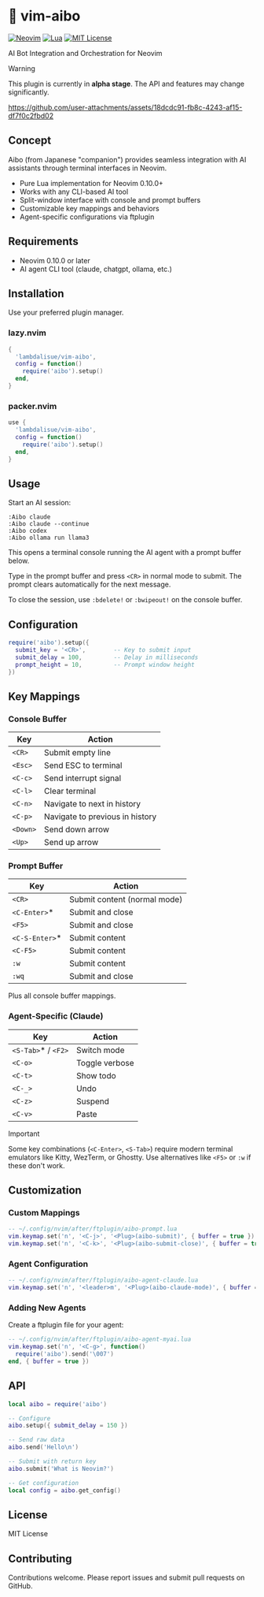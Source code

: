 # 🦾 vim-aibo

[![Neovim](https://img.shields.io/badge/Neovim-0.10.0+-blueviolet.svg?style=flat-square&logo=Neovim&logoColor=white)](https://neovim.io/)
[![Lua](https://img.shields.io/badge/Lua-5.1+-blue.svg?style=flat-square&logo=lua)](https://www.lua.org/)
[![MIT License](https://img.shields.io/badge/license-MIT-green.svg?style=flat-square)](LICENSE)

AI Bot Integration and Orchestration for Neovim

> [!WARNING]
> This plugin is currently in **alpha stage**. The API and features may change significantly.

https://github.com/user-attachments/assets/18dcdc91-fb8c-4243-af15-df7f0c2fbd02

## Concept

Aibo (from Japanese "companion") provides seamless integration with AI assistants through terminal interfaces in Neovim.

- Pure Lua implementation for Neovim 0.10.0+
- Works with any CLI-based AI tool
- Split-window interface with console and prompt buffers
- Customizable key mappings and behaviors
- Agent-specific configurations via ftplugin

## Requirements

- Neovim 0.10.0 or later
- AI agent CLI tool (claude, chatgpt, ollama, etc.)

## Installation

Use your preferred plugin manager.

### lazy.nvim

```lua
{
  'lambdalisue/vim-aibo',
  config = function()
    require('aibo').setup()
  end,
}
```

### packer.nvim

```lua
use {
  'lambdalisue/vim-aibo',
  config = function()
    require('aibo').setup()
  end,
}
```

## Usage

Start an AI session:

```vim
:Aibo claude
:Aibo claude --continue
:Aibo codex
:Aibo ollama run llama3
```

This opens a terminal console running the AI agent with a prompt buffer below.

Type in the prompt buffer and press `<CR>` in normal mode to submit. The prompt clears automatically for the next message.

To close the session, use `:bdelete!` or `:bwipeout!` on the console buffer.

## Configuration

```lua
require('aibo').setup({
  submit_key = '<CR>',        -- Key to submit input
  submit_delay = 100,         -- Delay in milliseconds
  prompt_height = 10,         -- Prompt window height
})
```

## Key Mappings

### Console Buffer

| Key | Action |
|-----|--------|
| `<CR>` | Submit empty line |
| `<Esc>` | Send ESC to terminal |
| `<C-c>` | Send interrupt signal |
| `<C-l>` | Clear terminal |
| `<C-n>` | Navigate to next in history |
| `<C-p>` | Navigate to previous in history |
| `<Down>` | Send down arrow |
| `<Up>` | Send up arrow |

### Prompt Buffer

| Key | Action |
|-----|--------|
| `<CR>` | Submit content (normal mode) |
| `<C-Enter>`* | Submit and close |
| `<F5>` | Submit and close |
| `<C-S-Enter>`* | Submit content |
| `<C-F5>` | Submit content |
| `:w` | Submit content |
| `:wq` | Submit and close |

Plus all console buffer mappings.

### Agent-Specific (Claude)

| Key | Action |
|-----|--------|
| `<S-Tab>`* / `<F2>` | Switch mode |
| `<C-o>` | Toggle verbose |
| `<C-t>` | Show todo |
| `<C-_>` | Undo |
| `<C-z>` | Suspend |
| `<C-v>` | Paste |

> [!IMPORTANT]
> Some key combinations (`<C-Enter>`, `<S-Tab>`) require modern terminal emulators like Kitty, WezTerm, or Ghostty. Use alternatives like `<F5>` or `:w` if these don't work.

## Customization

### Custom Mappings

```lua
-- ~/.config/nvim/after/ftplugin/aibo-prompt.lua
vim.keymap.set('n', '<C-j>', '<Plug>(aibo-submit)', { buffer = true })
vim.keymap.set('n', '<C-k>', '<Plug>(aibo-submit-close)', { buffer = true })
```

### Agent Configuration

```lua
-- ~/.config/nvim/after/ftplugin/aibo-agent-claude.lua
vim.keymap.set('n', '<leader>m', '<Plug>(aibo-claude-mode)', { buffer = true })
```

### Adding New Agents

Create a ftplugin file for your agent:

```lua
-- ~/.config/nvim/after/ftplugin/aibo-agent-myai.lua
vim.keymap.set('n', '<C-g>', function()
  require('aibo').send('\007')
end, { buffer = true })
```

## API

```lua
local aibo = require('aibo')

-- Configure
aibo.setup({ submit_delay = 150 })

-- Send raw data
aibo.send('Hello\n')

-- Submit with return key
aibo.submit('What is Neovim?')

-- Get configuration
local config = aibo.get_config()
```

## License

MIT License

## Contributing

Contributions welcome. Please report issues and submit pull requests on GitHub.

